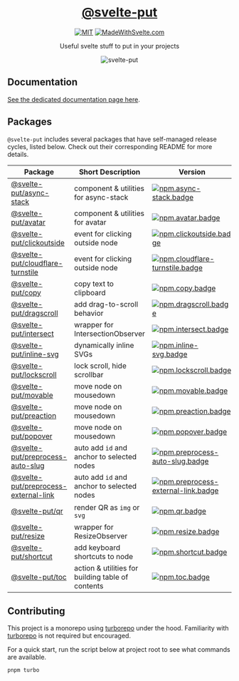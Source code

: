 <div align="center">

# [@svelte-put][docs]

[![MIT][license.badge]][license] [![MadeWithSvelte.com][madewithsvelte.badge]][madewithsvelte]

Useful svelte stuff to put in your projects

![svelte-put](https://github.com/vnphanquang/svelte-put/blob/next/sites/docs/src/lib/assets/images/og/svelte-put.jpg)

</div>

## Documentation

[See the dedicated documentation page here][docs].

## Packages

`@svelte-put` includes several packages that have self-managed release cycles, listed below. Check out their corresponding README for more details.

| Package                                                           | Short Description                                 | Version                                                         | Changelog                                           | Docs                                        |
| ----------------------------------------------------------------- | ------------------------------------------------- | --------------------------------------------------------------- | --------------------------------------------------- | ------------------------------------------- |
| [@svelte-put/async-stack][github.async-stack]                               | component & utilities for async-stack                  | [![npm.async-stack.badge]][npm.async-stack]                               | [Changelog][github.async-stack.changelog]                | [![docs.badge]][docs.async-stack]                |
| [@svelte-put/avatar][github.avatar]                               | component & utilities for avatar                  | [![npm.avatar.badge]][npm.avatar]                               | [Changelog][github.avatar.changelog]                | [![docs.badge]][docs.avatar]                |
| [@svelte-put/clickoutside][github.clickoutside]                   | event for clicking outside node                   | [![npm.clickoutside.badge]][npm.clickoutside]                   | [Changelog][github.clickoutside.changelog]          | [![docs.badge]][docs.clickoutside]          |
| [@svelte-put/cloudflare-turnstile][github.cloudflare-turnstile]   | event for clicking outside node                   | [![npm.cloudflare-turnstile.badge]][npm.cloudflare-turnstile]   | [Changelog][github.cloudflare-turnstile.changelog]  | [![docs.badge]][docs.cloudflare-turnstile]  |
| [@svelte-put/copy][github.copy]                                   | copy text to clipboard                            | [![npm.copy.badge]][npm.copy]                                   | [Changelog][github.copy.changelog]                  | [![docs.badge]][docs.copy]                  |
| [@svelte-put/dragscroll][github.dragscroll]                       | add drag-to-scroll behavior                       | [![npm.dragscroll.badge]][npm.dragscroll]                       | [Changelog][github.dragscroll.changelog]            | [![docs.badge]][docs.dragscroll]            |
| [@svelte-put/intersect][github.intersect]                         | wrapper for IntersectionObserver                  | [![npm.intersect.badge]][npm.intersect]                         | [Changelog][github.intersect.changelog]             | [![docs.badge]][docs.intersect]             |
| [@svelte-put/inline-svg][github.inline-svg]                       | dynamically inline SVGs                           | [![npm.inline-svg.badge]][npm.inline-svg]                       | [Changelog][github.inline-svg.changelog]            | [![docs.badge]][docs.inline-svg]            |
| [@svelte-put/lockscroll][github.lockscroll]                       | lock scroll, hide scrollbar                       | [![npm.lockscroll.badge]][npm.lockscroll]                       | [Changelog][github.lockscroll.changelog]            | [![docs.badge]][docs.lockscroll]            |
| [@svelte-put/movable][github.movable]                             | move node on mousedown                            | [![npm.movable.badge]][npm.movable]                             | [Changelog][github.movable.changelog]               | [![docs.badge]][docs.movable]               |
| [@svelte-put/preaction][github.preaction]                             | move node on mousedown                            | [![npm.preaction.badge]][npm.preaction]                             | [Changelog][github.preaction.changelog]               | [![docs.badge]][docs.preaction]               |
| [@svelte-put/popover][github.popover]                             | move node on mousedown                            | [![npm.popover.badge]][npm.popover]                             | [Changelog][github.popover.changelog]               | [![docs.badge]][docs.popover]               |
| [@svelte-put/preprocess-auto-slug][github.preprocess-auto-slug]   | auto add `id` and anchor to selected nodes        | [![npm.preprocess-auto-slug.badge]][npm.preprocess-auto-slug]   | [Changelog][github.preprocess-auto-slug.changelog]  | [![docs.badge]][docs.preprocess-auto-slug]  |
| [@svelte-put/preprocess-external-link][github.preprocess-external-link]   | auto add `id` and anchor to selected nodes        | [![npm.preprocess-external-link.badge]][npm.preprocess-external-link]   | [Changelog][github.preprocess-external-link.changelog]  | [![docs.badge]][docs.preprocess-external-link]  |
| [@svelte-put/qr][github.qr]                                       | render QR as `img` or `svg`                       | [![npm.qr.badge]][npm.qr]                                       | [Changelog][github.qr.changelog]                    | [![docs.badge]][docs.qr]                    |
| [@svelte-put/resize][github.resize]                               | wrapper for ResizeObserver                        | [![npm.resize.badge]][npm.resize]                               | [Changelog][github.resize.changelog]                | [![docs.badge]][docs.resize]                |
| [@svelte-put/shortcut][github.shortcut]                           | add keyboard shortcuts to node                    | [![npm.shortcut.badge]][npm.shortcut]                           | [Changelog][github.shortcut.changelog]              | [![docs.badge]][docs.shortcut]              |
| [@svelte-put/toc][github.toc]                                     | action & utilities for building table of contents | [![npm.toc.badge]][npm.toc]                                     | [Changelog][github.toc.changelog]                   | [![docs.badge]][docs.toc]                   |

<!-- ### In the Pipeline

These are some packages that will be added in the future (as soon as I find time, and the implementation has matured & become generic enough).

| Package                             | Category  | Short Description             | Status      | Docs        |
| ----------------------------------- | --------- | ----------------------------- | ----------- | ----------- |

Names for those packages may change. -->

## Contributing

This project is a monorepo using [turborepo] under the hood. Familiarity with [turborepo] is not required but encouraged.

For a quick start, run the script below at project root to see what commands are available.

```bash
pnpm turbo
```

<!-- github specifics -->

[github.contributing]: ./CONTRIBUTING.md
[github.issues]: https://github.com/vnphanquang/svelte-put/issues?q=
[github.async-stack]: https://github.com/vnphanquang/svelte-put/tree/next/packages/async-stack
[github.async-stack.changelog]: https://github.com/vnphanquang/svelte-put/blob/next/packages/async-stack/CHANGELOG.md
[github.avatar]: https://github.com/vnphanquang/svelte-put/tree/next/packages/avatar
[github.avatar.changelog]: https://github.com/vnphanquang/svelte-put/blob/next/packages/avatar/CHANGELOG.md
[github.clickoutside]: https://github.com/vnphanquang/svelte-put/tree/next/packages/clickoutside
[github.clickoutside.changelog]: https://github.com/vnphanquang/svelte-put/blob/next/packages/clickoutside/CHANGELOG.md
[github.cloudflare-turnstile]: https://github.com/vnphanquang/svelte-put/tree/next/packages/cloudflare-turnstile
[github.cloudflare-turnstile.changelog]: https://github.com/vnphanquang/svelte-put/blob/next/packages/cloudflare-turnstile/CHANGELOG.md
[github.copy]: https://github.com/vnphanquang/svelte-put/tree/next/packages/copy
[github.copy.changelog]: https://github.com/vnphanquang/svelte-put/blob/next/packages/copy/CHANGELOG.md
[github.dragscroll]: https://github.com/vnphanquang/svelte-put/tree/next/packages/dragscroll
[github.dragscroll.changelog]: https://github.com/vnphanquang/svelte-put/blob/next/packages/dragscroll/CHANGELOG.md
[github.intersect]: https://github.com/vnphanquang/svelte-put/tree/next/packages/intersect
[github.intersect.changelog]: https://github.com/vnphanquang/svelte-put/blob/next/packages/intersect/CHANGELOG.md
[github.inline-svg]: https://github.com/vnphanquang/svelte-put/tree/next/packages/inline-svg
[github.inline-svg.changelog]: https://github.com/vnphanquang/svelte-put/blob/next/packages/inline-svg/CHANGELOG.md
[github.lockscroll]: https://github.com/vnphanquang/svelte-put/tree/next/packages/lockscroll
[github.lockscroll.changelog]: https://github.com/vnphanquang/svelte-put/blob/next/packages/lockscroll/CHANGELOG.md
[github.movable]: https://github.com/vnphanquang/svelte-put/tree/next/packages/movable
[github.movable.changelog]: https://github.com/vnphanquang/svelte-put/blob/next/packages/movable/CHANGELOG.md
[github.preaction]: https://github.com/vnphanquang/svelte-put/tree/next/packages/preaction
[github.preaction.changelog]: https://github.com/vnphanquang/svelte-put/blob/next/packages/preaction/CHANGELOG.md
[github.popover]: https://github.com/vnphanquang/svelte-put/tree/next/packages/popover
[github.popover.changelog]: https://github.com/vnphanquang/svelte-put/blob/next/packages/popover/CHANGELOG.md
[github.preprocess-auto-slug]: https://github.com/vnphanquang/svelte-put/tree/next/packages/preprocess-auto-slug
[github.preprocess-auto-slug.changelog]: https://github.com/vnphanquang/svelte-put/blob/next/packages/preprocess-auto-slug/CHANGELOG.md
[github.preprocess-external-link]: https://github.com/vnphanquang/svelte-put/tree/next/packages/preprocess-external-link
[github.preprocess-external-link.changelog]: https://github.com/vnphanquang/svelte-put/blob/next/packages/preprocess-external-link/CHANGELOG.md
[github.qr]: https://github.com/vnphanquang/svelte-put/tree/next/packages/qr
[github.qr.changelog]: https://github.com/vnphanquang/svelte-put/blob/next/packages/qr/CHANGELOG.md
[github.resize]: https://github.com/vnphanquang/svelte-put/tree/next/packages/resize
[github.resize.changelog]: https://github.com/vnphanquang/svelte-put/blob/next/packages/resize/CHANGELOG.md
[github.shortcut]: https://github.com/vnphanquang/svelte-put/tree/next/packages/shortcut
[github.shortcut.changelog]: https://github.com/vnphanquang/svelte-put/blob/next/packages/shortcut/CHANGELOG.md
[github.toc]: https://github.com/vnphanquang/svelte-put/tree/next/packages/toc
[github.toc.changelog]: https://github.com/vnphanquang/svelte-put/blob/next/packages/toc/CHANGELOG.md

<!-- heading badge -->

[license.badge]: https://img.shields.io/badge/license-MIT-blue.svg
[license]: ./LICENSE
[madewithsvelte.badge]: https://madewithsvelte.com/storage/repo-shields/4070-shield.svg
[madewithsvelte]: https://madewithsvelte.com/p/svelte-put/shield-link

<!-- npm -->

[npm.async-stack.badge]: https://img.shields.io/npm/v/@svelte-put/async-stack
[npm.async-stack]: https://www.npmjs.com/package/@svelte-put/async-stack
[npm.avatar.badge]: https://img.shields.io/npm/v/@svelte-put/avatar
[npm.avatar]: https://www.npmjs.com/package/@svelte-put/avatar
[npm.clickoutside.badge]: https://img.shields.io/npm/v/@svelte-put/clickoutside
[npm.clickoutside]: https://www.npmjs.com/package/@svelte-put/clickoutside
[npm.cloudflare-turnstile.badge]: https://img.shields.io/npm/v/@svelte-put/cloudflare-turnstile
[npm.cloudflare-turnstile]: https://www.npmjs.com/package/@svelte-put/cloudflare-turnstile
[npm.copy.badge]: https://img.shields.io/npm/v/@svelte-put/copy
[npm.copy]: https://www.npmjs.com/package/@svelte-put/copy
[npm.dragscroll.badge]: https://img.shields.io/npm/v/@svelte-put/dragscroll
[npm.dragscroll]: https://www.npmjs.com/package/@svelte-put/dragscroll
[npm.intersect.badge]: https://img.shields.io/npm/v/@svelte-put/intersect
[npm.intersect]: https://www.npmjs.com/package/@svelte-put/intersect
[npm.inline-svg.badge]: https://img.shields.io/npm/v/@svelte-put/inline-svg
[npm.inline-svg]: https://www.npmjs.com/package/@svelte-put/inline-svg
[npm.lockscroll.badge]: https://img.shields.io/npm/v/@svelte-put/lockscroll
[npm.lockscroll]: https://www.npmjs.com/package/@svelte-put/lockscroll
[npm.movable.badge]: https://img.shields.io/npm/v/@svelte-put/movable
[npm.movable]: https://www.npmjs.com/package/@svelte-put/movable
[npm.popover.badge]: https://img.shields.io/npm/v/@svelte-put/popover
[npm.popover]: https://www.npmjs.com/package/@svelte-put/popover
[npm.preaction.badge]: https://img.shields.io/npm/v/@svelte-put/preaction
[npm.preaction]: https://www.npmjs.com/package/@svelte-put/preaction
[npm.preprocess-auto-slug.badge]: https://img.shields.io/npm/v/@svelte-put/preprocess-auto-slug
[npm.preprocess-auto-slug]: https://www.npmjs.com/package/@svelte-put/preprocess-auto-slug
[npm.preprocess-external-link.badge]: https://img.shields.io/npm/v/@svelte-put/preprocess-external-link
[npm.preprocess-external-link]: https://www.npmjs.com/package/@svelte-put/preprocess-external-link
[npm.qr.badge]: https://img.shields.io/npm/v/@svelte-put/qr
[npm.qr]: https://www.npmjs.com/package/@svelte-put/qr
[npm.resize.badge]: https://img.shields.io/npm/v/@svelte-put/resize
[npm.resize]: https://www.npmjs.com/package/@svelte-put/resize
[npm.shortcut.badge]: https://img.shields.io/npm/v/@svelte-put/shortcut
[npm.shortcut]: https://www.npmjs.com/package/@svelte-put/shortcut
[npm.toc.badge]: https://img.shields.io/npm/v/@svelte-put/toc
[npm.toc]: https://www.npmjs.com/package/@svelte-put/toc

<!-- svelte REPL -->

[turborepo]: https://turborepo.org/

<!-- docs linking -->

[docs]: https://svelte-put.vnphanquang.com
[docs.async-stack]: https://svelte-put.vnphanquang.com/docs/async-stack
[docs.avatar]: https://svelte-put.vnphanquang.com/docs/avatar
[docs.clickoutside]: https://svelte-put.vnphanquang.com/docs/clickoutside
[docs.cloudflare-turnstile]: https://svelte-put.vnphanquang.com/docs/cloudflare-turnstile
[docs.copy]: https://svelte-put.vnphanquang.com/docs/copy
[docs.dragscroll]: https://svelte-put.vnphanquang.com/docs/dragscroll
[docs.intersect]: https://svelte-put.vnphanquang.com/docs/intersect
[docs.inline-svg]: https://svelte-put.vnphanquang.com/docs/inline-svg
[docs.lockscroll]: https://svelte-put.vnphanquang.com/docs/lockscroll
[docs.movable]: https://svelte-put.vnphanquang.com/docs/movable
[docs.preaction]: https://svelte-put.vnphanquang.com/docs/preaction
[docs.popover]: https://svelte-put.vnphanquang.com/docs/popover
[docs.preprocess-auto-slug]: https://svelte-put.vnphanquang.com/docs/preprocess-auto-slug
[docs.preprocess-external-link]: https://svelte-put.vnphanquang.com/docs/preprocess-external-link
[docs.qr]: https://svelte-put.vnphanquang.com/docs/qr
[docs.resize]: https://svelte-put.vnphanquang.com/docs/resize
[docs.shortcut]: https://svelte-put.vnphanquang.com/docs/shortcut
[docs.toc]: https://svelte-put.vnphanquang.com/docs/toc
[docs.badge]: https://img.shields.io/badge/-Docs%20Site-blue

